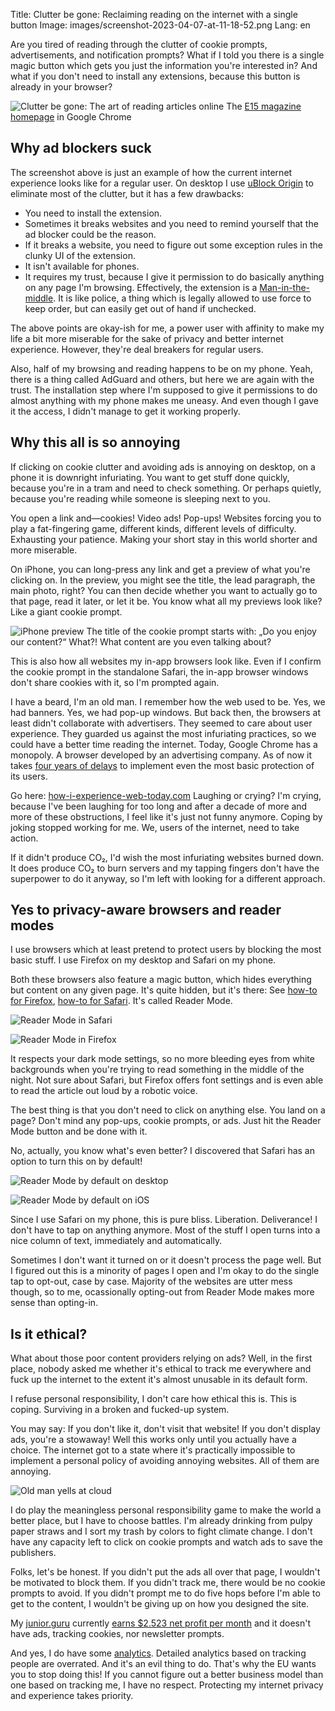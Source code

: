 Title: Clutter be gone: Reclaiming reading on the internet with a single button
Image: images/screenshot-2023-04-07-at-11-18-52.png
Lang: en

Are you tired of reading through the clutter of cookie prompts, advertisements, and notification prompts?
What if I told you there is a single magic button which gets you just the information you're interested in?
And what if you don't need to install any extensions, because this button is already in your browser?

![Clutter be gone: The art of reading articles online]({static}/images/screenshot-2023-04-07-at-11-18-52.png)
The [E15 magazine homepage](https://www.e15.cz/) in Google Chrome

## Why ad blockers suck

The screenshot above is just an example of how the current internet experience looks like for a regular user.
On desktop I use [uBlock Origin](https://ublockorigin.com/) to eliminate most of the clutter, but it has a few drawbacks:

-   You need to install the extension.
-   Sometimes it breaks websites and you need to remind yourself that the ad blocker could be the reason.
-   If it breaks a website, you need to figure out some exception rules in the clunky UI of the extension.
-   It isn't available for phones.
-   It requires my trust, because I give it permission to do basically anything on any page I'm browsing.
    Effectively, the extension is a [Man-in-the-middle](https://en.wikipedia.org/wiki/Man-in-the-middle_attack).
    It is like police, a thing which is legally allowed to use force to keep order, but can easily get out of hand if unchecked.

The above points are okay-ish for me, a power user with affinity to make my life a bit more miserable for the sake of privacy and better internet experience.
However, they're deal breakers for regular users.

Also, half of my browsing and reading happens to be on my phone.
Yeah, there is a thing called AdGuard and others, but here we are again with the trust.
The installation step where I'm supposed to give it permissions to do almost anything with my phone makes me uneasy.
And even though I gave it the access, I didn't manage to get it working properly.

## Why this all is so annoying

If clicking on cookie clutter and avoiding ads is annoying on desktop, on a phone it is downright infuriating.
You want to get stuff done quickly, because you're in a tram and need to check something.
Or perhaps quietly, because you're reading while someone is sleeping next to you.

You open a link and—cookies! Video ads! Pop-ups!
Websites forcing you to play a fat-fingering game, different kinds, different levels of difficulty.
Exhausting your patience.
Making your short stay in this world shorter and more miserable.

On iPhone, you can long-press any link and get a preview of what you're clicking on.
In the preview, you might see the title, the lead paragraph, the main photo, right?
You can then decide whether you want to actually go to that page, read it later, or let it be.
You know what all my previews look like?
Like a giant cookie prompt.

![iPhone preview]({static}/images/img-2735.png)
The title of the cookie prompt starts with: „Do you enjoy our content?“ What?! What content are you even talking about?

This is also how all websites my in-app browsers look like.
Even if I confirm the cookie prompt in the standalone Safari, the in-app browser windows don't share cookies with it, so I'm prompted again.

I have a beard, I'm an old man.
I remember how the web used to be.
Yes, we had banners.
Yes, we had pop-up windows.
But back then, the browsers at least didn't collaborate with advertisers.
They seemed to care about user experience.
They guarded us against the most infuriating practices, so we could have a better time reading the internet.
Today, Google Chrome has a monopoly.
A browser developed by an advertising company.
As of now it takes [four years of delays](https://cookie-script.com/blog/google-delays-blocking-third-party-cookies) to implement even the most basic protection of its users.

Go here: [how-i-experience-web-today.com](https://how-i-experience-web-today.com/)
Laughing or crying?
I'm crying, because I've been laughing for too long and after a decade of more and more of these obstructions, I feel like it's just not funny anymore.
Coping by joking stopped working for me.
We, users of the internet, need to take action.

If it didn't produce CO₂, I'd wish the most infuriating websites burned down.
It does produce CO₂ to burn servers and my tapping fingers don't have the superpower to do it anyway, so I'm left with looking for a different approach.

## Yes to privacy-aware browsers and reader modes

I use browsers which at least pretend to protect users by blocking the most basic stuff.
I use Firefox on my desktop and Safari on my phone.

Both these browsers also feature a magic button, which hides everything but content on any given page.
It's quite hidden, but it's there:
See [how-to for Firefox](https://support.mozilla.org/en-US/kb/firefox-reader-view-clutter-free-web-pages), [how-to for Safari](https://support.apple.com/guide/safari/hide-ads-when-reading-sfri32632/mac).
It's called Reader Mode.

![Reader Mode in Safari]({static}/images/screenshot-2023-04-07-at-11-20-42.png)

![Reader Mode in Firefox]({static}/images/screenshot-2023-04-07-at-11-21-46.png)

It respects your dark mode settings, so no more bleeding eyes from white backgrounds when you're trying to read something in the middle of the night.
Not sure about Safari, but Firefox offers font settings and is even able to read the article out loud by a robotic voice.

The best thing is that you don't need to click on anything else.
You land on a page?
Don't mind any pop-ups, cookie prompts, or ads.
Just hit the Reader Mode button and be done with it.

No, actually, you know what's even better?
I discovered that Safari has an option to turn this on by default!

![Reader Mode by default on desktop]({static}/images/screenshot-2023-04-07-at-12-09-00.png)

![Reader Mode by default on iOS]({static}/images/img-2733.jpg)

Since I use Safari on my phone, this is pure bliss.
Liberation.
Deliverance!
I don't have to tap on anything anymore.
Most of the stuff I open turns into a nice column of text, immediately and automatically.

Sometimes I don't want it turned on or it doesn't process the page well.
But I figured out this is a minority of pages I open and I'm okay to do the single tap to opt-out, case by case.
Majority of the websites are utter mess though, so to me, ocassionally opting-out from Reader Mode makes more sense than opting-in.

## Is it ethical?

What about those poor content providers relying on ads?
Well, in the first place, nobody asked me whether it's ethical to track me everywhere and fuck up the internet to the extent it's almost unusable in its default form.

I refuse personal responsibility, I don't care how ethical this is.
This is coping.
Surviving in a broken and fucked-up system.

You may say: If you don't like it, don't visit that website!
If you don't display ads, you're a stowaway!
Well this works only until you actually have a choice.
The internet got to a state where it's practically impossible to implement a personal policy of avoiding annoying websites.
All of them are annoying.

![Old man yells at cloud]({static}/images/3ad-1362626647.jpg)

I do play the meaningless personal responsibility game to make the world a better place, but I have to choose battles.
I'm already drinking from pulpy paper straws and I sort my trash by colors to fight climate change.
I don't have any capacity left to click on cookie prompts and watch ads to save the publishers.

Folks, let's be honest.
If you didn't put the ads all over that page, I wouldn't be motivated to block them.
If you didn't track me, there would be no cookie prompts to avoid.
If you didn't prompt me to do five hops before I'm able to get to the content, I wouldn't be giving up on how you designed the site.

My [junior.guru](https://junior.guru/) currently [earns $2.523 net profit per month](https://junior.guru/open/) and it doesn't have ads, tracking cookies, nor newsletter prompts.

And yes, I do have some [analytics](https://simpleanalytics.com/junior.guru).
Detailed analytics based on tracking people are overrated.
And it's an evil thing to do.
That's why the EU wants you to stop doing this!
If you cannot figure out a better business model than one based on tracking me, I have no respect.
Protecting my internet privacy and experience takes priority.
